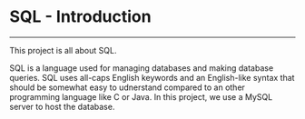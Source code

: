 # SQL - Introduction

---
This project is all about SQL.

SQL is a language used for managing databases and making database queries. SQL uses all-caps English keywords and an English-like syntax that should be somewhat easy to udnerstand compared to an other programming language like C or Java. In this project, we use a MySQL server to host the database.